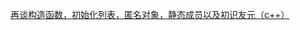 [再谈构造函数，初始化列表，匿名对象，静态成员以及初识友元（c++）](https://blog.csdn.net/qq_45928272/article/details/114436488?spm=1001.2014.3001.5501)